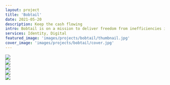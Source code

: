 ```yaml
---
layout: project
title: 'Bobtail'
date: 2021-05-20
description: Keep the cash flowing
intro: Bobtail is on a mission to deliver freedom from inefficiencies in the supply chain and make people happy. We worked with the founders to align on brand attributes that reflected their outlook on the future. Through a cheerful color palette, clean illustrations, and photos of real truckers on the job, the brand has a optimistic tone that reflects their vision of frictionless supply chain.
services: Identity, Digital
featured_image: 'images/projects/bobtail/thumbnail.jpg'
cover_image: 'images/projects/bobtail/cover.jpg'
---
```


<div class="span-12">
    <img src="{{ '/images/projects/bobtail/logo.jpg' | relative_url }}" />
</div>
<div class="span-6 pt3">
    <img src="{{ '/images/projects/bobtail/attributes.jpg' | relative_url }}" />
</div>
<div class="span-6 start-7 pt3">
    <img src="{{ '/images/projects/bobtail/cheery-rings.jpg' | relative_url }}" />
</div>
<div class="span-12 pt3">
    <img src="{{ '/images/projects/bobtail/stationery.jpg' | relative_url }}" />
</div>
<div class="span-12 pt3">
    <img src="{{ '/images/projects/bobtail/stationery.jpg' | relative_url }}" />
</div>

